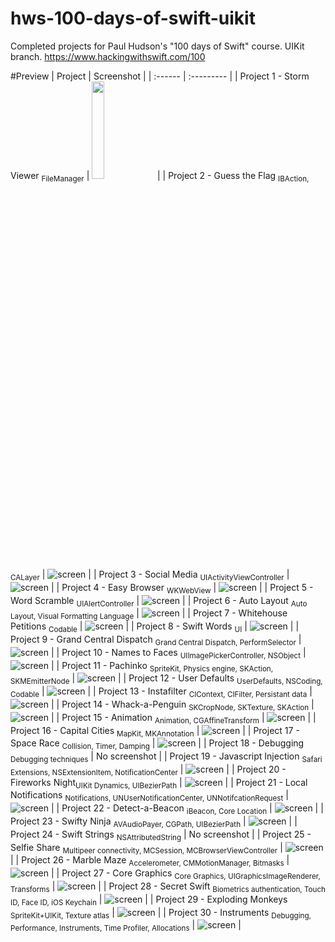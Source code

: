 # hws-100-days-of-swift-uikit
Completed projects for Paul Hudson's "100 days of Swift" course. UIKit branch. https://www.hackingwithswift.com/100

#Preview
| Project | Screenshot |
| :------ | :--------- |
| Project 1 - Storm Viewer <sub>FileManager</sub> | <img src="https://raw.githubusercontent.com/haozujz/hws-100-days-of-swift-uikit/master/preview/p1.png" width="20%" /> |
| Project 2 - Guess the Flag <sub>IBAction, CALayer</sub> | ![screen](preview/p2.png) |
| Project 3 - Social Media <sub>UIActivityViewController</sub> | ![screen](preview/p3.png) |
| Project 4 - Easy Browser <sub>WKWebView</sub> | ![screen](preview/p4.png) |
| Project 5 - Word Scramble <sub>UIAlertController</sub> | ![screen](preview/p5.png) |
| Project 6 - Auto Layout <sub>Auto Layout, Visual Formatting Language</sub> | ![screen](preview/p6.png) |
| Project 7 - Whitehouse Petitions <sub>Codable</sub> | ![screen](preview/p7.png) |
| Project 8 - Swift Words <sub>UI</sub> | ![screen](preview/p8.png) |
| Project 9 - Grand Central Dispatch <sub>Grand Central Dispatch, PerformSelector</sub> | ![screen](preview/p9.png) |
| Project 10 - Names to Faces <sub>UIImagePickerController, NSObject</sub> | ![screen](preview/p10.png) |
| Project 11 - Pachinko <sub>SpriteKit, Physics engine, SKAction, SKMEmitterNode</sub> | ![screen](preview/p11.png) |
| Project 12 - User Defaults <sub>UserDefaults, NSCoding, Codable</sub> | ![screen](preview/p12.png) |
| Project 13 - Instafilter <sub>CIContext, CIFilter, Persistant data</sub> | ![screen](preview/p13.png) |
| Project 14 - Whack-a-Penguin <sub>SKCropNode, SKTexture, SKAction</sub> | ![screen](preview/p14.png) |
| Project 15 - Animation <sub>Animation, CGAffineTransform</sub> | ![screen](preview/p15.png) |
| Project 16 - Capital Cities <sub>MapKit, MKAnnotation</sub> | ![screen](preview/p16.png) |
| Project 17 - Space Race <sub>Collision, Timer, Damping</sub> | ![screen](preview/p17.png) |
| Project 18 - Debugging <sub>Debugging techniques</sub> | No screenshot |
| Project 19 - Javascript Injection <sub>Safari Extensions, NSExtensionItem, NotificationCenter</sub> | ![screen](preview/p19.png) |
| Project 20 - Fireworks Night<sub>UIKit Dynamics, UIBezierPath</sub> | ![screen](preview/p20.png) |
| Project 21 - Local Notifications <sub>Notifications, UNUserNotificationCenter, UNNotifcationRequest</sub> | ![screen](preview/p21.png) |
| Project 22 - Detect-a-Beacon <sub>iBeacon, Core Location</sub> | ![screen](preview/p22.png) |
| Project 23 - Swifty Ninja <sub>AVAudioPayer, CGPath, UIBezierPath</sub> | ![screen](preview/p23.png) |
| Project 24 - Swift Strings <sub>NSAttributedString</sub> | No screenshot |
| Project 25 - Selfie Share <sub>Multipeer connectivity, MCSession, MCBrowserViewController</sub> | ![screen](preview/p25.png) |
| Project 26 - Marble Maze <sub>Accelerometer, CMMotionManager, Bitmasks</sub> | ![screen](preview/p26.png) |
| Project 27 - Core Graphics <sub>Core Graphics, UIGraphicsImageRenderer, Transforms</sub> | ![screen](preview/p27.png) |
| Project 28 - Secret Swift <sub>Biometrics authentication, Touch ID, Face ID, iOS Keychain</sub> | ![screen](preview/p28.png) |
| Project 29 - Exploding Monkeys <sub>SpriteKit+UIKit, Texture atlas</sub> | ![screen](preview/p29.png) |
| Project 30 - Instruments <sub>Debugging, Performance, Instruments, Time Profiler, Allocations</sub> | ![screen](preview/p30.png) |
